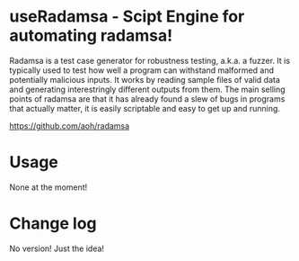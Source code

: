 # useRadamsa - Scipt Engine for automating radamsa!

Radamsa is a test case generator for robustness testing, a.k.a. a fuzzer. 
It is typically used to test how well a program can withstand malformed and potentially malicious inputs. It works by reading sample files of valid data and generating interestringly different outputs from them. The main selling points of radamsa are that it has already found a slew of bugs in programs that actually matter, it is easily scriptable and easy to get up and running.

https://github.com/aoh/radamsa

# Usage

None at the moment!

# Change log

No version! Just the idea!
